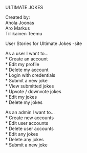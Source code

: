 ULTIMATE JOKES  

Created by:  
	Ahola Joonas  
	Aro Markus  
	Tiilikainen Teemu  



User Stories for Ultimate Jokes -site  
  
As a user I want to…  
	* Create an account  
	* Edit my profile  
	* Delete my account  
	* Login with credentials  
	* Submit a new joke  
	* View submitted jokes  
	* Upvote / downvote jokes  
	* Edit my jokes  
	* Delete my jokes  
  
As an admin I want to…  
	* Create new accounts  
	* Edit user accounts  
	* Delete user accounts  
	* Edit any jokes  
	* Delete any jokes  
	* Submit a new joke  

